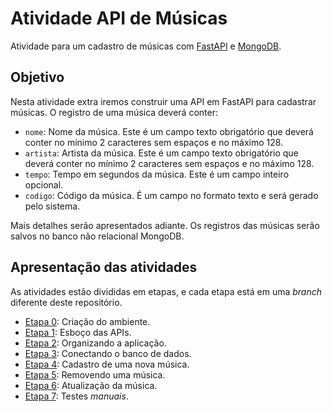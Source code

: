 # Atividade API de Músicas

Atividade para um cadastro de músicas com [FastAPI](https://fastapi.tiangolo.com/)
e [MongoDB](https://www.mongodb.com/).

## Objetivo


Nesta atividade extra iremos construir uma API em FastAPI para cadastrar músicas. O
registro de uma música deverá conter:

- `nome`: Nome da música. Este é um campo texto obrigatório que deverá conter no
mínimo 2 caracteres sem espaços e no máximo 128.
- `artista`: Artista da música. Este é um campo texto obrigatório que deverá conter
no mínimo 2 caracteres sem espaços e no máximo 128.
- `tempo`: Tempo em segundos da música. Este é um campo inteiro opcional.
- `codigo`: Código da música. É um campo no formato texto e será gerado pelo
sistema.

Mais detalhes serão apresentados adiante.
Os registros das músicas serão salvos no banco não relacional MongoDB.

## Apresentação das atividades

As atividades estão divididas em etapas, e cada etapa está em uma _branch_ diferente
deste repositório.

- [Etapa 0](https://github.com/ozairjr/atividademusicas/tree/etapa00): Criação do ambiente.
- [Etapa 1](https://github.com/ozairjr/atividademusicas/tree/etapa01): Esboço das APIs.
- [Etapa 2](https://github.com/ozairjr/atividademusicas/tree/etapa02): Organizando a aplicação.
- [Etapa 3](https://github.com/ozairjr/atividademusicas/tree/etapa03): Conectando o banco de dados.
- [Etapa 4](https://github.com/ozairjr/atividademusicas/tree/etapa04): Cadastro de uma nova música.
- [Etapa 5](https://github.com/ozairjr/atividademusicas/tree/etapa05): Removendo uma música.
- [Etapa 6](https://github.com/ozairjr/atividademusicas/tree/etapa06): Atualização da música.
- [Etapa 7](https://github.com/ozairjr/atividademusicas/tree/etapa07): Testes _manuais_.